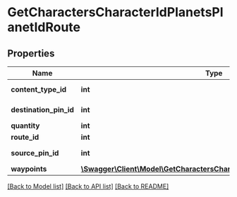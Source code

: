 # GetCharactersCharacterIdPlanetsPlanetIdRoute

## Properties
Name | Type | Description | Notes
------------ | ------------- | ------------- | -------------
**content_type_id** | **int** | content_type_id integer | 
**destination_pin_id** | **int** | destination_pin_id integer | 
**quantity** | **int** | quantity integer | 
**route_id** | **int** | route_id integer | 
**source_pin_id** | **int** | source_pin_id integer | 
**waypoints** | [**\Swagger\Client\Model\GetCharactersCharacterIdPlanetsPlanetIdWaypoint[]**](GetCharactersCharacterIdPlanetsPlanetIdWaypoint.md) | waypoints array | [optional] 

[[Back to Model list]](../README.md#documentation-for-models) [[Back to API list]](../README.md#documentation-for-api-endpoints) [[Back to README]](../README.md)


